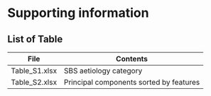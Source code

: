 # Supporting information

## List of Table
| File | Contents |
| --- | --- |
| Table_S1.xlsx | SBS aetiology category |
| Table_S2.xlsx | Principal components sorted by features |
